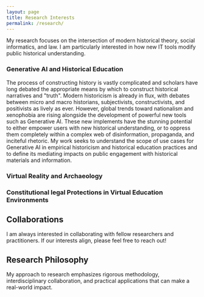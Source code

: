 ```yaml
---
layout: page
title: Research Interests
permalink: /research/
---
```


My research focuses on the intersection of modern historical theory, social informatics, and law. I am particularly interested in how new IT tools modify public historical understanding.

### Generative AI and Historical Education

The process of constructing history is vastly complicated and scholars have long debated the appropriate means by which to construct historical narratives and "truth". Modern historicism is already in flux, with debates between micro and macro historians, subjectivists, constructivists, and positivists as lively as ever. However, global trends toward nationalism and xenophobia are rising alongside the development of powerful new tools such as Generative AI. These new implements have the stunning potential to either empower users with new historical understanding, or to oppress them completely within a complex web of disinformation, propaganda, and inciteful rhetoric. My work seeks to understand the scope of use cases for Generative AI in empirical historicism and historical education practices and to define its mediating impacts on public engagement with historical materials and information. 

### Virtual Reality and Archaeology

### Constitutional legal Protections in Virtual Education Environments


## Collaborations

I am always interested in collaborating with fellow researchers and practitioners. If our interests align, please feel free to reach out!

## Research Philosophy

My approach to research emphasizes rigorous methodology, interdisciplinary collaboration, and practical applications that can make a real-world impact.
